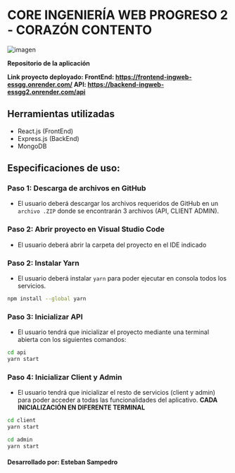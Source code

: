 # CORE INGENIERÍA WEB PROGRESO 2 - CORAZÓN CONTENTO
![imagen](https://user-images.githubusercontent.com/62622922/208325245-720b8c20-eec6-420f-b00c-945b470b4686.png)

**Repositorio de la aplicación**

**Link proyecto deployado: 
FrontEnd: https://frontend-ingweb-essgg.onrender.com/
API: https://backend-ingweb-essgg2.onrender.com/api**

## Herramientas utilizadas
- React.js (FrontEnd)
- Express.js (BackEnd)
- MongoDB

## Especificaciones de uso:
### Paso 1: Descarga de archivos en GitHub 
- El usuario deberá descargar los archivos requeridos de GitHub en un `archivo .ZIP` donde se encontrarán 3 archivos (API, CLIENT ADMIN). 

### Paso 2: Abrir proyecto en Visual Studio Code
- El usuario deberá abrir la carpeta del proyecto en el IDE indicado

### Paso 2: Instalar Yarn
- El usuario deberá instalar `yarn` para poder ejecutar en consola todos los servicios.
```bash
npm install --global yarn 
```
### Paso 3: Inicializar API
- El usuario tendrá que inicializar el proyecto mediante una terminal abierta con los siguientes comandos:
```bash
cd api
yarn start
```

### Paso 4: Inicializar Client y Admin  
- El usuario tendrá que inicializar el resto de servicios (client y admin) para poder acceder a todas las funcionalidades del aplicativo. **CADA INICIALIZACIÓN EN DIFERENTE TERMINAL**
```bash
cd client
yarn start
```

```bash
cd admin
yarn start
```
#### Desarrollado por: Esteban Sampedro
